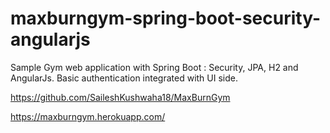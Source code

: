# maxburngym-spring-boot-security-angularjs


Sample Gym web application with Spring Boot : Security, JPA, H2 and AngularJs. Basic authentication integrated with UI side.

https://github.com/SaileshKushwaha18/MaxBurnGym

https://maxburngym.herokuapp.com/

